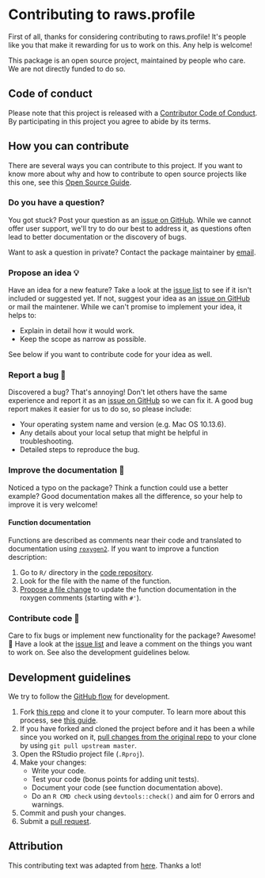 # Contributing to raws.profile

First of all, thanks for considering contributing to raws.profile! It's people like you that make it rewarding for us to work on this. Any help is welcome!

This package is an open source project, maintained by people who care. We are not directly funded to do so.

## Code of conduct

Please note that this project is released with a [Contributor Code of Conduct](https://github.com/samuelmacedo83/raws.profile/blob/master/.github/CODE_OF_CONDUCT.md). By participating in this project you agree to abide by its terms.

## How you can contribute

There are several ways you can contribute to this project. If you want to know more about why and how to contribute to open source projects like this one, see this [Open Source Guide](https://opensource.guide/how-to-contribute/).

### Do you have a question?

You got stuck? Post your question as an [issue on GitHub][new_issue]. While we cannot offer user support, we'll try to do our best to address it, as questions often lead to better documentation or the discovery of bugs.

Want to ask a question in private? Contact the package maintainer by [email][email].

### Propose an idea 💡

Have an idea for a new feature? Take a look at the [issue list][issues] to see if 
it isn't included or suggested yet. If not, suggest your idea as an [issue on GitHub][new_issue] or mail the maintener. While we can't promise to implement your idea, it helps to:

* Explain in detail how it would work.
* Keep the scope as narrow as possible.

See below if you want to contribute code for your idea as well.

### Report a bug 🐛

Discovered a bug? That's annoying! Don't let others have the same experience and report it as an [issue on GitHub][new_issue] so we can fix it. A good bug report makes it easier for us to do so, so please include:

* Your operating system name and version (e.g. Mac OS 10.13.6).
* Any details about your local setup that might be helpful in troubleshooting.
* Detailed steps to reproduce the bug.

### Improve the documentation 📖

Noticed a typo on the package? Think a function could use a better example? Good documentation makes all the difference, so your help to improve it is very welcome!

#### Function documentation

Functions are described as comments near their code and translated to documentation using [`roxygen2`](https://klutometis.github.io/roxygen/). If you want to improve a function description:

1. Go to `R/` directory in the [code repository][repo].
2. Look for the file with the name of the function.
3. [Propose a file change](https://help.github.com/articles/editing-files-in-another-user-s-repository/) to update the function documentation in the roxygen comments (starting with `#'`).

### Contribute code 📝

Care to fix bugs or implement new functionality for the package? Awesome! 👏 Have a look at the [issue list][issues] and leave a comment on the things you want to work on. See also the development guidelines below.

## Development guidelines

We try to follow the [GitHub flow](https://guides.github.com/introduction/flow/) for development.

1. Fork [this repo][repo] and clone it to your computer. To learn more about this process, see [this guide](https://guides.github.com/activities/forking/).
2. If you have forked and cloned the project before and it has been a while since you worked on it, [pull changes from the original repo](https://help.github.com/articles/merging-an-upstream-repository-into-your-fork/) to your clone by using `git pull upstream master`.
3. Open the RStudio project file (`.Rproj`).
5. Make your changes:
    * Write your code.
    * Test your code (bonus points for adding unit tests).
    * Document your code (see function documentation above).
    * Do an `R CMD check` using `devtools::check()` and aim for 0 errors and warnings.
5. Commit and push your changes.
6. Submit a [pull request](https://guides.github.com/activities/forking/#making-a-pull-request).

## Attribution

This contributing text was adapted from [here][homepage]. Thanks a lot!

[homepage]: https://gist.github.com/peterdesmet/e90a1b0dc17af6c12daf6e8b2f044e7c
[repo]: https://github.com/samuelmacedo83/raws.profile
[issues]: https://github.com/samuelmacedo83/raws.profile/issues
[new_issue]: https://github.com/samuelmacedo83/raws.profile/issues/new
[email]: samuelmacedo@recife.ifpe.edu.br
